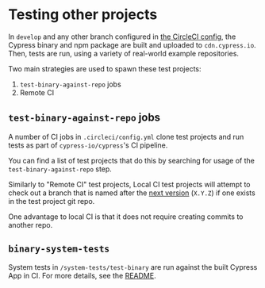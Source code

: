 # Testing other projects

In `develop` and any other branch configured in [the CircleCI config](../.circleci/config.yml), the Cypress binary and npm package are built and uploaded to `cdn.cypress.io`. Then, tests are run, using a variety of real-world example repositories.

Two main strategies are used to spawn these test projects:

1. `test-binary-against-repo` jobs
2. Remote CI

## `test-binary-against-repo` jobs

A number of CI jobs in `.circleci/config.yml` clone test projects and run tests as part of `cypress-io/cypress`'s CI pipeline.

You can find a list of test projects that do this by searching for usage of the `test-binary-against-repo` step.

Similarly to "Remote CI" test projects, Local CI test projects will attempt to check out a branch that is named after the [next version](./next-version.md) (`X.Y.Z`) if one exists in the test project git repo.

One advantage to local CI is that it does not require creating commits to another repo.

## `binary-system-tests`

System tests in `/system-tests/test-binary` are run against the built Cypress App in CI. For more details, see the [README](../system-tests/README.md).
